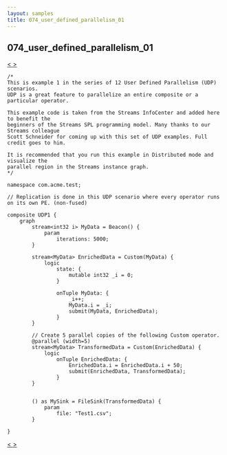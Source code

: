 ```yaml
---
layout: samples
title: 074_user_defined_parallelism_01
---
```


## 074_user_defined_parallelism_01

<div class="sampleNav"><a class="button" href="../073_java_operator_fusion_JavaFusion.spl/"> < </a><a class="button" href="../075_user_defined_parallelism_02_UDP2.spl/"> > </a>
</div>

~~~~~~
/*
This is example 1 in the series of 12 User Defined Parallelism (UDP) scenarios.
UDP is a great feature to parallelize an entire composite or a particular operator.

This example code is taken from the Streams InfoCenter and added here to benefit the
beginners of the Streams SPL programming model. Many thanks to our Streams colleague
Scott Schneider for coming up with this set of UDP examples. Full credit goes to him.

It is recommended that you run this example in Distributed mode and visualize the
parallel region in the Streams instance graph.
*/

namespace com.acme.test;

// Replication is done in this UDP scenario where every operator runs on its own PE. (non-fused)

composite UDP1 {
	graph
		stream<int32 i> MyData = Beacon() {
			param
				iterations: 5000; 
		}

		stream<MyData> EnrichedData = Custom(MyData) {
			logic
				state: {
					mutable int32 _i = 0;
				}
				
				onTuple MyData: {
					_i++;
					MyData.i = _i;
					submit(MyData, EnrichedData);
				}
		}
		
		// Create 5 parallel copies of the following Custom operator.
		@parallel (width=5)
		stream<MyData> TransformedData = Custom(EnrichedData) {
			logic
				onTuple EnrichedData: {
					EnrichedData.i = EnrichedData.i + 50;
					submit(EnrichedData, TransformedData);
				}
		}
		
		
		() as MySink = FileSink(TransformedData) {
			param
				file: "Test1.csv";
		}
		
}

~~~~~~

<div class="sampleNav"><a class="button" href="../073_java_operator_fusion_JavaFusion.spl/"> < </a><a class="button" href="../075_user_defined_parallelism_02_UDP2.spl/"> > </a>
</div>

